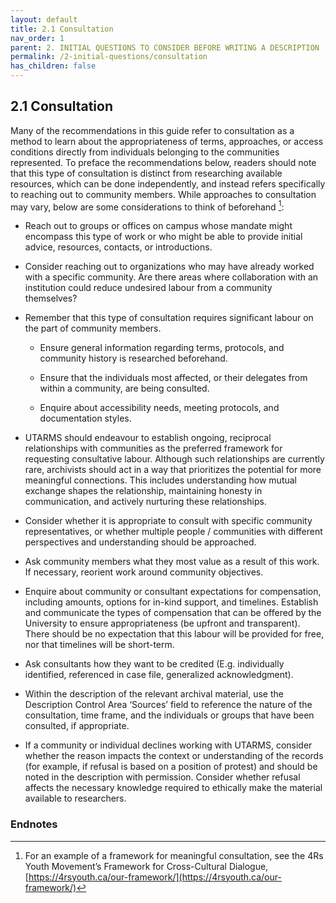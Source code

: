 ```yaml
---
layout: default
title: 2.1 Consultation
nav_order: 1
parent: 2. INITIAL QUESTIONS TO CONSIDER BEFORE WRITING A DESCRIPTION
permalink: /2-initial-questions/consultation
has_children: false
---
```


## 2.1 Consultation

Many of the recommendations in this guide refer to consultation as a method to learn about the appropriateness of terms, approaches, or access conditions directly from individuals belonging to the communities represented. To preface the recommendations below, readers should note that this type of consultation is distinct from researching available resources, which can be done independently, and instead refers specifically to reaching out to community members. While approaches to consultation may vary, below are some considerations to think of beforehand [^3]:

* Reach out to groups or offices on campus whose mandate might encompass this type of work or who might be able to provide initial advice, resources, contacts, or introductions.

* Consider reaching out to organizations who may have already worked with a specific community. Are there areas where collaboration with an institution could reduce undesired labour from a community themselves?

* Remember that this type of consultation requires significant labour on the part of community members.
    
  * Ensure general information regarding terms, protocols, and community history is researched beforehand.
    
  * Ensure that the individuals most affected, or their delegates from within a community, are being consulted.
    
  * Enquire about accessibility needs, meeting protocols, and documentation styles.

* UTARMS should endeavour to establish ongoing, reciprocal relationships with communities as the preferred framework for requesting consultative labour. Although such relationships are currently rare, archivists should act in a way that prioritizes the potential for more meaningful connections. This includes understanding how mutual exchange shapes the relationship, maintaining honesty in communication, and actively nurturing these relationships.

* Consider whether it is appropriate to consult with specific community representatives, or whether multiple people / communities with different perspectives and understanding should be approached.

* Ask community members what they most value as a result of this work. If necessary, reorient work around community objectives.

* Enquire about community or consultant expectations for compensation, including amounts, options for in-kind support, and timelines. Establish and communicate the types of compensation that can be offered by the University to ensure appropriateness (be upfront and transparent). There should be no expectation that this labour will be provided for free, nor that timelines will be short-term.

* Ask consultants how they want to be credited (E.g. individually identified, referenced in case file, generalized acknowledgment).

* Within the description of the relevant archival material, use the Description Control Area ‘Sources’ field to reference the nature of the consultation, time frame, and the individuals or groups that have been consulted, if appropriate.

* If a community or individual declines working with UTARMS, consider whether the reason impacts the context or understanding of the records (for example, if refusal is based on a position of protest) and should be noted in the description with permission. Consider whether refusal affects the necessary knowledge required to ethically make the material available to researchers.

### Endnotes

[^3]: For an example of a framework for meaningful consultation, see the 4Rs Youth Movement’s Framework for Cross-Cultural Dialogue, [https://4rsyouth.ca/our-framework/](https://4rsyouth.ca/our-framework/)